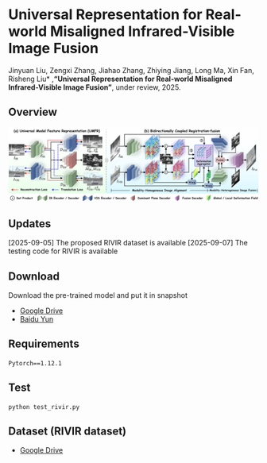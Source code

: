 # Universal Representation for Real-world Misaligned Infrared-Visible Image Fusion

Jinyuan Liu, Zengxi Zhang, Jiahao Zhang, Zhiying Jiang, Long Ma, Xin Fan, Risheng Liu* ,**“Universal Representation for Real-world Misaligned Infrared-Visible Image Fusion”**, under review, 2025. 

## Overview
![Abstract](figures/structure.png)
## Updates

[2025-09-05] The proposed RIVIR dataset is available
[2025-09-07] The testing code for RIVIR is available

## Download

Download the pre-trained model and put it in snapshot
  - [Google Drive](https://drive.google.com/drive/folders/1dXiR6XMNmEcMQ-7jBU8ZBFCXlABA6b30?usp=sharing)
  - [Baidu Yun](https://pan.baidu.com/s/12oKku8Hjpx-byz9ZCXvbAw?pwd=9ean)



## Requirements

```
Pytorch==1.12.1
```

## Test

```
python test_rivir.py
```

## Dataset (RIVIR dataset)
  - [Google Drive](https://drive.google.com/drive/folders/1elN000V9ij90-n8t9j5i4y065T376wBr?usp=drive_link)
